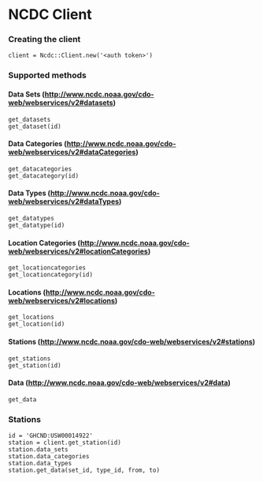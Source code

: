 # NCDC Client

### Creating the client
    client = Ncdc::Client.new('<auth token>')

### Supported methods
#### Data Sets (http://www.ncdc.noaa.gov/cdo-web/webservices/v2#datasets)
    get_datasets
    get_dataset(id)

#### Data Categories (http://www.ncdc.noaa.gov/cdo-web/webservices/v2#dataCategories)
    get_datacategories
    get_datacategory(id)

#### Data Types (http://www.ncdc.noaa.gov/cdo-web/webservices/v2#dataTypes)
    get_datatypes
    get_datatype(id)

#### Location Categories (http://www.ncdc.noaa.gov/cdo-web/webservices/v2#locationCategories)
    get_locationcategories
    get_locationcategory(id)

#### Locations (http://www.ncdc.noaa.gov/cdo-web/webservices/v2#locations)
    get_locations
    get_location(id)

#### Stations (http://www.ncdc.noaa.gov/cdo-web/webservices/v2#stations)
    get_stations
    get_station(id)

#### Data (http://www.ncdc.noaa.gov/cdo-web/webservices/v2#data)
    get_data


### Stations
    id = 'GHCND:USW00014922'
    station = client.get_station(id)
    station.data_sets
    station.data_categories
    station.data_types
    station.get_data(set_id, type_id, from, to)

